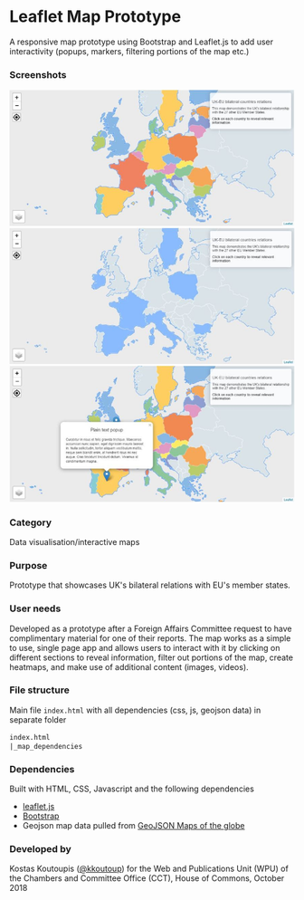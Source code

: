 # Leaflet Map Prototype
A responsive map prototype using Bootstrap and Leaflet.js to add user interactivity (popups, markers, filtering portions of the map etc.)

### Screenshots
![screenshot](/screenshots/screenshot-1.JPG)
![screenshot with filter on](/screenshots/screenshot-filter-on.JPG)
![screenshot with markers on](/screenshots/screenshot-with-markers-on.JPG)

### Category
Data visualisation/interactive maps

### Purpose
Prototype that showcases UK's bilateral relations with EU's member states.

### User needs
Developed as a prototype after a Foreign Affairs Committee request to have complimentary material for one of their reports. The map works as a simple to use, single page app and allows users to interact with it by clicking on different sections to reveal information, filter out portions of the map, create heatmaps, and make use of additional content (images, videos).

### File structure
Main file `index.html` with all dependencies (css, js, geojson data) in separate folder
```
index.html
|_map_dependencies
```

### Dependencies
Built with HTML, CSS, Javascript and the following dependencies
- [leaflet.js](https://leafletjs.com/)
- [Bootstrap](https://getbootstrap.com/)
- Geojson map data pulled from [GeoJSON Maps of the globe](https://geojson-maps.ash.ms/)

### Developed by
Kostas Koutoupis ([@kkoutoup](https://github.com/kkoutoup)) for the Web and Publications Unit (WPU) of the Chambers and Committee Office (CCT), House of Commons, October 2018


